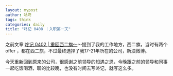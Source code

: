 ```yaml
---
layout: mypost
author: 咕咚
tags: think
categories: daily
title: "咚记 0408 ｜入职第一天"
---
```


之前文章 [咚记 0402 \| 重回西二旗～](https://mp.weixin.qq.com/s?__biz=MzIwNzU5NTQ1Mg==&mid=2247485105&idx=1&sn=91c5779fff8bf0c6b5ccbd8e8a4c8a72&scene=21#wechat_redirect)～提到了我的工作地方，西二旗，当时有两个 offer ，都在西二旗，不过最终选择了我17-21年所在的公司，新浪微博。


今天重新回到原来的公司，很感谢之前领导的知遇之恩，今晚跟之前的领导和同事一起吃饭喝酒，聊的比较晚，也没有时间去写咚记，就写这么多。
